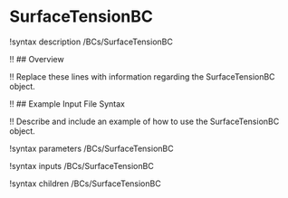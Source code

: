 # SurfaceTensionBC

!syntax description /BCs/SurfaceTensionBC

!! ## Overview

!! Replace these lines with information regarding the SurfaceTensionBC object.

!! ## Example Input File Syntax

!! Describe and include an example of how to use the SurfaceTensionBC object.

!syntax parameters /BCs/SurfaceTensionBC

!syntax inputs /BCs/SurfaceTensionBC

!syntax children /BCs/SurfaceTensionBC

